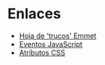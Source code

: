# Enlaces
<ul>
  <li><a href='https://docs.emmet.io/cheat-sheet/'>Hoja de 'trucos' Emmet</a></li>
  <li><a href='https://www.w3schools.com/jsref/dom_obj_event.asp'>Eventos JavaScript</a></li>
  <li><a href='https://www.w3schools.com/cssref/index.php'>Atributos CSS</a></li>
</ul>
